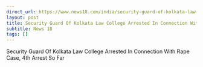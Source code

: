 ```yaml
---
direct_url: https://www.news18.com/india/security-guard-of-kolkata-law-college-arrested-in-connection-with-rape-case-4th-arrest-so-far-ws-l-9409208.html
layout: post
title: Security Guard Of Kolkata Law College Arrested In Connection With Rape Case, 4th Arrest So Far
subtitle: News 18
tags: []
---
```


Security Guard Of Kolkata Law College Arrested In Connection With Rape Case, 4th Arrest So Far
